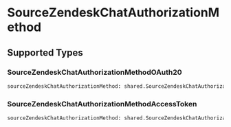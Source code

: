 # SourceZendeskChatAuthorizationMethod


## Supported Types

### SourceZendeskChatAuthorizationMethodOAuth20

```python
sourceZendeskChatAuthorizationMethod: shared.SourceZendeskChatAuthorizationMethodOAuth20 = /* values here */
```

### SourceZendeskChatAuthorizationMethodAccessToken

```python
sourceZendeskChatAuthorizationMethod: shared.SourceZendeskChatAuthorizationMethodAccessToken = /* values here */
```


